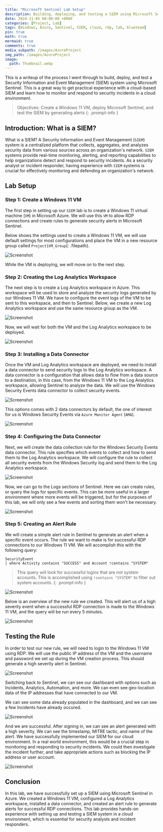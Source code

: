 ```yaml
---
title: "Microsoft Sentinel Lab Setup"
description: Building, deploying, and testing a SIEM using Microsoft Sentinel
date: 2024-11-05 00:00:00 +0000
categories: [Project, Lab]
tags: [Windows, Azure, Sentinel, SIEM, cloud, rdp, lab, blueteam]
pin: true
math: true
mermaid: true
comments: true
media_subpath: /images/AzureProject
img_path: /images/AzureProject
image:
  path: Thumbnail.webp
---
```


 This is a writeup of the process I went through to build, deploy, and test a Security Information and Event Management (SIEM) system using Microsoft Sentinel. This is a great way to get practical experience with a cloud-based SIEM and learn how to monitor and respond to security incidents in a cloud environment.

<!-- markdownlint-capture -->
<!-- markdownlint-disable -->
> Objectives: Create a Windows 11 VM, deploy Microsoft Sentinel, and test the SIEM by generating alerts
{: .prompt-info }
<!-- markdownlint-restore -->

## Introduction: What is a SIEM?

What is a SIEM? A Security Information and Event Management (`SIEM`) system is a centralized platform that collects, aggregates, and analyzes security data from various sources across an organization's network. `SIEM` systems provide real-time monitoring, alerting, and reporting capabilities to help organizations detect and respond to security incidents. As a security analyst or incident responder, having experience with `SIEM` systems is crucial for effectively monitoring and defending an organization's network.

## Lab Setup

### Step 1: Create a Windows 11 VM

The first step in setting up our `SIEM` lab is to create a Windows 11 virtual machine (`VM`) in Microsoft Azure. We will use this `VM` to allow RDP connections and create rules to generate security alerts in Microsoft Sentinel.

Below shows the settings used to create a Windows 11 VM, we will use default settings for most configurations and place the VM in a new resource group called `Project1VM_Group`{: .filepath}. 

![Screenshot](Picture1.png)

While the VM is deploying, we will move on to the next step.

### Step 2: Creating the Log Analytics Workspace

The next step is to create a Log Analytics workspace in Azure. This workspace will be used to store and analyze the security logs generated by our Windows 11 VM. We have to configure the event logs of the VM to be sent to this workspace, and then to Sentinel. Below, we create a new Log Analytics workspace and use the same resource group as the VM.

![Screenshot](Picture3.png)

Now, we will wait for both the VM and the Log Analytics workspace to be deployed.

![Screenshot](Picture4.png)

### Step 3: Installing a Data Connector

Once the VM and Log Analytics workspace are deployed, we need to install a data connector to send security logs to the Log Analytics workspace. A data connector is a configuration that allows data to flow from a data source to a destination, in this case, from the Windows 11 VM to the Log Analytics workspace, allowing Sentinel to analyze the data. We will use the Windows Security Events data connector to collect security events. 

![Screenshot](Picture6.png)

This options comes with 2 data connectors by default, the one of interest for us is Windows Security Events via `Azure Monitor Agent` (`AMA`).

![Screenshot](Picture7.png)

### Step 4: Configuring the Data Connector

Next, we will create the data collection rule for the Windows Security Events data connector. This rule specifies which events to collect and how to send them to the Log Analytics workspace. We will configure the rule to collect all security events from the Windows Security log and send them to the Log Analytics workspace.

![Screenshot](Picture8.png)

Now, we can go to the Logs sections of Sentinel. Here we can create rules, or query the logs for specific events. This can be more useful in a larger environment where more events will be triggered, but for the purposes of this lab, we will only see a few events and sorting them won't be necessary.

![Screenshot](Picture9.png)

### Step 5: Creating an Alert Rule

We will create a simple alert rule in Sentinel to generate an alert when a specific event occurs. The rule we want to make is for successful RDP connections to our Windows 11 VM. We will accomplish this with the following query:

```text
SecurityEvent
| where Activity contains "SUCCESS" and Account !contains "SYSTEM"
```

<!-- markdownlint-capture -->
<!-- markdownlint-disable -->
> This query will look for successful logins that are not system accounts. This is accomplished using `!contains "SYSTEM"` to filter out system accounts.
{: .prompt-info }
<!-- markdownlint-restore -->

![Screenshot](Picture10.png)

Below is an overview of the new rule we created. This will alert us of a high severity event when a successful RDP connection is made to the Windows 11 VM, and the query will be run every 5 minutes. 

![Screenshot](Picture11.png)

## Testing the Rule

In order to test our new rule, we will need to login to the Windows 11 VM using RDP. We will use the public IP address of the VM and the username and password we set up during the VM creation process. This should generate a high severity alert in Sentinel.

![Screenshot](Picture13.png)

Switching back to Sentinel, we can see our dashboard with options such as Incidents, Analytics, Automation, and more. We can even see geo-location data of the IP addresses that have connected to our VM.

We can see some data already populated in the dashboard, and we can see a few Incidents have already occured. 

![Screenshot](Picture14.png)

And we are successful. After signing in, we can see an alert generated with a high severity. We can see the timestamp, MITRE tactic, and name of the alert. We have successfully implemented our SIEM for our cloud environment. In a real world environment, this would be a crucial step in monitoring and responding to security incidents. We could then investigate the incident further, and take appropriate actions such as blocking the IP address or user account.

![Screenshot](Picture12.png)

## Conclusion

In this lab, we have successfully set up a SIEM using Microsoft Sentinel in Azure. We created a Windows 11 VM, configured a Log Analytics workspace, installed a data connector, and created an alert rule to generate alerts for successful RDP connections. This lab provides hands-on experience with setting up and testing a SIEM system in a cloud environment, which is essential for security analysts and incident responders. 
